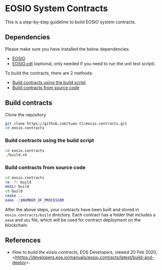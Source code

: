 # EOSIO System Contracts
This is a step-by-step guideline to build EOSIO system contracts.
## Dependencies
Please make sure you have installed the below dependencies:
* [EOSIO]()
* [EOSIO.cdt]() (optional, only needed if you need to run the unit test script).

To build the contracts, there are 2 methods:
* [Build contracts using the build script](#build-contracts-using-the-build-script)
* [Build contracts from source code](#build-contracts-from-source-code)

## Build contracts
Clone the repository
```sh
git clone https://github.com/tuan-tl/eosio.contracts.git
cd eosio.contracts
```
### Build contracts using the build script
```sh
cd eosio.contracts
./build.sh
```
### Build contracts from source code
```sh
cd eosio.contracts
rm -fr build
mkdir build
cd build
cmake ..
make -j$NUMBER_OF_PROCESSOR
```
After the above steps, your contracts have been built and stored in `eosio.contracts/build` directory. Each contract has a folder that includes a `wasm` and `abi` file; which will be used for contract deployment on the blockchain.
## References
* _How to build the eosio.contracts_, EOS Developers, viewed 20 Feb 2020, <<hhttps://developers.eos.io/manuals/eosio.contracts/latest/build-and-deploy>>.